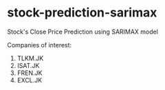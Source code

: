 # stock-prediction-sarimax
Stock's Close Price Prediction using SARIMAX model

Companies of interest:
1. TLKM.JK
2. ISAT.JK
3. FREN.JK
4. EXCL.JK
